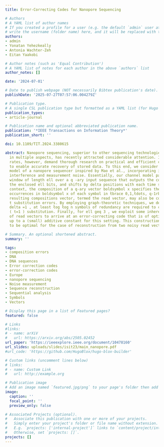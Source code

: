 ```yaml
---
title: Error-Correcting Codes for Nanopore Sequencing

# Authors
# A YAML list of author names
# If you created a profile for a user (e.g. the default `admin` user at `content/authors/admin/`), 
# write the username (folder name) here, and it will be replaced with their full name and linked to their profile.
authors:
- admin
- Yonatan Yehezkeally
- Antonia Wachter-Zeh
- Eitan Yaakobi

# Author notes (such as 'Equal Contribution')
# A YAML list of notes for each author in the above `authors` list
author_notes: []

date: '2024-07-01'

# Date to publish webpage (NOT necessarily Bibtex publication's date).
publishDate: '2025-07-27T07:57:06.004279Z'

# Publication type.
# A single CSL publication type but formatted as a YAML list (for Hugo requirements).
publication_types:
- article-journal

# Publication name and optional abbreviated publication name.
publication: '*IEEE Transactions on Information Theory*'
publication_short: ''

doi: 10.1109/TIT.2024.3380615

abstract: Nanopore sequencing, superior to other sequencing technologies for DNA storage
  in multiple aspects, has recently attracted considerable attention. Its high error
  rates, however, demand thorough research on practical and efficient coding schemes
  to enable accurate recovery of stored data. To this end, we consider a simplified
  model of a nanopore sequencer inspired by Mao et al., incorporating intersymbol
  interference and measurement noise. Essentially, our channel model passes a sliding
  window of length ell over a q -ary input sequence that outputs the composition of
  the enclosed ell bits, and shifts by delta positions with each time step. In this
  context, the composition of a q-ary vector boldsymbol x specifies the number of
  occurrences in boldsymbol x of each symbol in łbrace 0,1,łdots, q-1rbrace . The
  resulting compositions vector, termed the read vector, may also be corrupted by
  t substitution errors. By employing graph-theoretic techniques, we deduce that for
  delta =1 , at least łog łog n symbols of redundancy are required to correct a single
  ( t=1 ) substitution. Finally, for ell geq 3 , we exploit some inherent characteristics
  of read vectors to arrive at an error-correcting code that is of optimal redundancy
  up to a (small) additive constant for this setting. This construction is also found
  to be optimal for the case of reconstruction from two noisy read vectors.

# Summary. An optional shortened abstract.
summary: ''

tags:
- composition errors
- DNA
- DNA sequences
- Error correction codes
- error-correction codes
- Europe
- nanopore sequencing
- Noise measurement
- Sequence reconstruction
- Sequential analysis
- Symbols
- Vectors

# Display this page in a list of Featured pages?
featured: false

# Links
#links:
# - name: arXiV
#   url: https://arxiv.org/abs/2505.02452
url_paper: 'https://ieeexplore.ieee.org/document/10478160'
url_slides: uploads/slides/isit23/main_nanopore.pdf
#url_code: 'https://github.com/HugoBlox/hugo-blox-builder'

# Custom links (uncomment lines below)
# links:
# - name: Custom Link
#   url: http://example.org

# Publication image
# Add an image named `featured.jpg/png` to your page's folder then add a caption below.
image:
  caption: ''
  focal_point: ''
  preview_only: false

# Associated Projects (optional).
#   Associate this publication with one or more of your projects.
#   Simply enter your project's folder or file name without extension.
#   E.g. `projects: ['internal-project']` links to `content/project/internal-project/index.md`.
#   Otherwise, set `projects: []`.
projects: []
---
```

